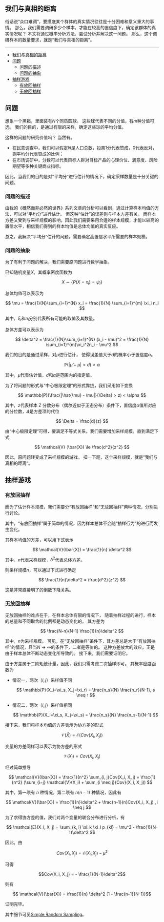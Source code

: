## 我们与真相的距离

俗话说“众口难调”，要摸底某个群体的真实情况往往是十分困难和意义重大的事情。
那么，我们需要调研多少个样本，才能在较高的置信度下，确定该群体的真实情况呢？
本文将通过概率分析方法，尝试分析并解决这一问题。
那么，这个调研样本的数量要求，就是“我们与真相的距离”。

---

- [我们与真相的距离](#我们与真相的距离)
- [问题](#问题)
  - [问题的描述](#问题的描述)
  - [问题的抽象](#问题的抽象)
- [抽样游戏](#抽样游戏)
  - [有放回抽样](#有放回抽样)
  - [无放回抽样](#无放回抽样)

## 问题

想象一个黑箱，里面装有$N$个同质圆球。
这些球代表不同的分值，有$m$种分值可选。
我们的目的，是通过有限的采样，确定这些球的平均分值。

这样的问题的研究价值吗？
当然有。

- 在民意调查中，我们可以假定$N$是人口总数，投票$1$分代表赞成，$0$代表反对，则平均分代表赞成的比例；
- 在市场调研中，分数可以代表目标人群对目标产品的心理价位、满意度、风险期望等多种关键商业指标。

因此，当我们的目的是对“平均分”进行估计的情况下，确定采样数量是十分关键的问题。

### 问题的描述

由我的《概然而非必然的世界》系列文章的分析可以看到，通过计算样本均值的方法，可以对“平均分”进行估计。
但这种“估计”的误差则与样本方差有关。
而样本方差又受到与采样规模的影响，因此我们需要采用合适的样本规模，才能以较高的置信水平，相信我们得到的样本均值是总体均值的真实反应。

总之，我解决“平均分”估计的问题，需要确定高置信水平所需要的样本规模。

### 问题的抽象

为了有利于问题的解决，我们需要原问题进行数学抽象。

已知随机变量$X$，其概率密度函数为

$$ X \sim \{P(X=x_i) = \psi_i\} $$

总体均值可以表示为

$$ \mu = \frac{1}{N}\sum_{i=1}^{N} x_i = \frac{1}{N} \sum_{i=1}^{m} \xi_i n_i $$

其中，$\xi_i$和$n_i$分别代表所有可能的取值及其数量。

总体方差可以表示为

$$ \delta^2 = \frac{1}{N}\sum_{i=1}^{N} (x_i - \mu)^2 = \frac{1}{N} \sum_{i=1}^{m}\xi_i^2n_i - \mu^2 $$

我们的目的是通过采样，对$\mu$进行估计，
使得误差值大于$d$的概率小于置信度$\alpha$。

$$ \mathbb{P}(|\hat{\mu} - \mu| > d) < \alpha $$

其中，$\hat{\mu}$代表估计值，$d$和$\alpha$是范围内的指定值。

为了将问题的形式与“中心极限定理”的形式靠拢，我们采用如下变换

$$ \mathbb{P}(\frac{|\hat{\mu} - \mu|}{\Delta} > z) < \alpha $$

其中，$z$代表样本 Z 分数分布（偶尔近似于正态分布）条件下，置信度$\alpha$值所对应的分位数，$\Delta$是方差项的代位

$$ \Delta = \frac{d}{z} $$

由“中心极限定理”可得，要满足不等式关系，我们需要增加采样规模，直到满足下式

$$ \mathcal{V} (\bar{X}) \le \frac{d^2}{z^2} $$

因此，原问题转变成了采样规模的游戏。
扣一下题，这个采样规模，就是“我们与真相的距离”。

## 抽样游戏

### 有放回抽样

而为了估计样本规模，我们需要分“有放回抽样”和“无放回抽样”两种情况，分别进行讨论。

其中，“有放回抽样”属于简单的情况，因为样本总体不会随“抽样行为”的进行而发生变化。

其样本均值的方差，可以用下式表示

$$ \mathcal{V}(\bar{X}) = \frac{1}{n} \delta^2 $$

其中，$n$代表采样规模，$\delta^2$代表总体方差。

则采样规模$n$，可以通过下式进行确定

$$ \frac{1}{n}\delta^2 = \frac{d^2}{z^2} $$

这是非常直接明了的倒数下降关系。

### 无放回抽样

无放回抽样的难点在于，在样本总体有限的情况下，
随着抽样过程的进行，样本的总量和不同取舍的比例都是动态变化的。
其方差为

$$ \frac{N-n}{N-1} \frac{1}{n}\delta^2 $$

其中，$n$为采样规模。
可见，在“无放回抽样”条件下，其方差总是大于“有放回抽样”的情况，且当$N \rightarrow \infty$的条件下，二者是等价的。
这种方差放大的效应，正是由于样本总体不断动态变化所导致的。
接下来，我们需要证明它。

由于方差属于二阶矩统计量，因此，我们只需考虑二次抽样即可。
其概率密度函数为

- 情况一，两次（$i, j$）采样值不同

  $$ \mathbb{P}(X_i=\xi_s, X_j=\xi_r) = \frac{n_s}{N} \frac{n_r}{N-1}, s \neq r $$

- 情况二，两次（$i, j$）采样值相同

  $$ \mathbb{P}(X_i=\xi_s, X_j=\xi_s) = \frac{n_s}{N} \frac{n_s-1}{N-1} $$

接下来，我们将样本均值的方差表示为协方差的形式

$$ \mathcal{V}(\bar{X}) = \mathcal{E} (Cov(X_i, X_j)) $$

变量的方差同样可以表示为协方差的形式

$$ \mathcal{V}(X_i) = Cov(X_i, X_j) $$

经过简单推导

$$ \mathcal{V}(\bar{X}) = \frac{1}{n^2} \sum_{i, j}Cov(X_i, X_j) = \frac{1}{n^2} (\sum_{i=j} \mathcal{V}(X_i) + \sum_{i \neq j}{Cov}(X_i, X_j)) $$

其中，第一项有 $n$ 种情况，第二项有 $n(n-1)$ 种情况，因此有

$$ \mathcal{V}(\bar{X}) = \frac{1}{n}\delta^2 + \frac{n-1}{n}Cov(X_i, X_j) , i \neq j $$

为了求得协方差的值，我们对两个变量的联合分布进行分析，有

$$ \mathcal{E}(X_i, X_j) = \sum_{k, l} \xi_k \xi_l p_{kl} = \mu^2 - \frac{1}{N-1}\delta^2 $$

因此，由

$$ Cov(X_i, X_j) = \mathcal{E}(X_i, X_j) - \mu^2 $$

可得

$$Cov(X_i, X_j) = - \frac{1}{N-1}\delta^2$$

则有

$$ \mathcal{V}(\bar{X}) = \frac{1}{n} \delta^2 (1 - \frac{n-1}{N-1})$$

证明完毕。

其中细节可见[Simple Random Sampling](http://dept.stat.lsa.umich.edu/~moulib/sampling.pdf "Simple Random Sampling")。
